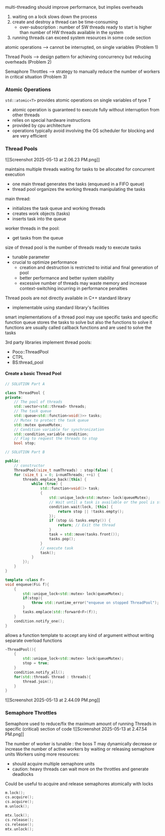 multi-threading should improve performance, but implies overheads
1. waiting on a lock slows down the process
2. create and destroy a thread can be time-consuming
	- over-subscription : number of SW threads ready to start is higher than number of HW threads available in the system
3.  running threads can exceed system resources in some code section

atomic operations --> cannot be interrupted, on single variables (Problem 1)

Thread Pools --> design pattern for achieving concurrency but reducing overheads (Problem 2)

Semaphore Throttles --> strategy to manually reduce the number of workers in critical situation (Problem 3)

### Atomic Operations

`std::atomic<T>` provides atomic operations on single variables of tyoe T
- atomic operation is guaranteed to execute fully without interruption from other threads
- relies on special hardware instructions
- provided by cpu architecture
- operations typically avoid involving the OS scheduler for blocking and are very efficient

### Thread Pools

![[Screenshot 2025-05-13 at 2.06.23 PM.png]]

maintains multiple threads waiting for tasks to be allocated for concurrent execution
- one main thread generates the tasks (enqueued in a FIFO queue)
- thread pool organizes the working threads manipulating the tasks

main thread:
- initializes the task queue and working threads
- creates work objects (tasks)
- inserts task into the queue

worker threads in the pool:
- get tasks from the queue

size of thread pool is the number of threads ready to execute tasks
- tunable parameter
- crucial to optimize performance
	- creation and destruction is restricted to initial and final generation of pool
	- better performance and better system stability
	- excessive number of threads may waste memory and increase context-switching incurring in performance penalties

Thread pools are not directly available in C++ standard library
- implementable using standard library's facilities

smart implementations of a thread pool may use specific tasks and specific function
	queue stores the tasks to solve but also the functions to solve it
	functions are usually called callback functions and are used to solve the tasks

3rd party libraries implement thread pools:
- Poco::ThreadPool 
- CTPL
- BS:thread_pool

#### Create a basic Thread Pool

```c++
// SOLUTION Part A

class ThreadPool {
private:
	// The pool of threads
	std::vector<std::thread> threads;
	// The task queue
	std::queue<std::function<void()>> tasks;
	// Mutex to protect the task queue
	std::mutex queueMutex;
	// Condition variable for synchronization
	std::condition_variable condition;
	// Flag to request the threads to stop
	bool stop;
```

```c++
// SOLUTION Part B

public:
	// constructor
	ThreadPool(size_t numThreads) : stop(false) {
	for (size_t i = 0; i<numThreads; ++i) {
		threads.emplace_back([this] {
			while (true) {
				std::function<void()> task;
				{
					std::unique_lock<std::mutex> lock(queueMutex);
					// Wait until a task is available or the pool is stopped
					condition.wait(lock, [this] { 
						return stop || !tasks.empty(); 
					});
					if (stop && tasks.empty()) {
						return; // Exit the thread
					}
					task = std::move(tasks.front());
					tasks.pop();
				}
				// execute task
				task();
			}
		});
	}
}
```

```c++
template <class F>
void enqueue(F&& f){
	{
		std::unique_lock<std::mutex> lock(queueMutex);
		if(stop){
			throw std::runtime_error("enqueue on stopped ThreadPool");
		}
		tasks.emplace(std::forward<F>(f));
	}
	condition.notify_one(); 
}
```
allows a function template to accept any kind of argument without writing separate overload functions

```c++
~ThreadPool(){
	{
		std::unique_lock<std::mutex> lock(queueMutex);
		stop = true;
	}
	condition.notify_all();
	for(std::thread& thread : threads){
		thread.join();
	}
}
```

![[Screenshot 2025-05-13 at 2.44.09 PM.png]]
### Semaphore Throttles

Semaphore used to reduce/fix the maximum amount of running Threads in specific (critical) section of code
![[Screenshot 2025-05-13 at 2.47.54 PM.png]]

The number of worker is tunable : the boss T may dynamically decrease or increase the number of active workers by waiting or releasing semaphore units
Workers using more resources:
- should acquire multiple semaphore units
- caution: heavy threads can wait more on the throttles and generate deadlocks

Could be useful to acquire and release semaphores atomically with locks

```c++
m.lock();
cs.acquire();
cs.acquire();
m.unlock();

mtx.lock();
cs.release();
cs.release();
mtx.unlock();
```